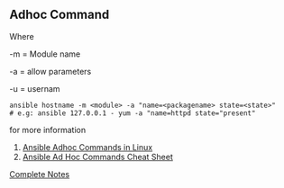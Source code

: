 ## Adhoc Command

Where

-m = Module name

-a = allow parameters

-u = usernam

```
ansible hostname -m <module> -a "name=<packagename> state=<state>"
# e.g: ansible 127.0.0.1 - yum -a "name=httpd state="present"
```
for more information
1. [Ansible Adhoc Commands in Linux](https://www.devopsschool.com/tutorial/ansible/ansible-linux-adhoc-commands.html)
2. [Ansible Ad Hoc Commands Cheat Sheet](https://www.decodingdevops.com/ansible-ad-hoc-commands-cheat-sheet/#:~:text=or%20inventory%20file.-,Ansible%20ad%20hoc%20command%20to%20install%20any%20package,module%20to%20install%20any%20packages.&text=Here%20it%20will%20install%20httpd%20in%20all%20host%20systems.&text=It%20will%20install%20httpd%20in%20all%20host%20systems.,-Ansible%20adhoc%20commands)


[Complete Notes](https://borosan.gitbook.io/ansible-handbook/)
